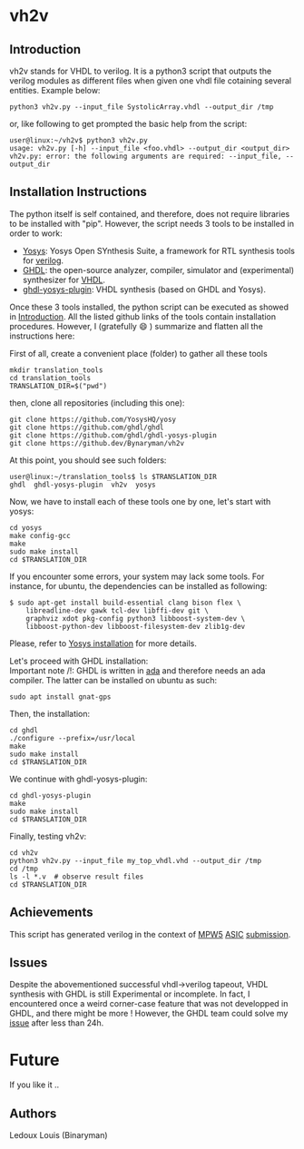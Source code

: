 # vh2v

## Introduction

vh2v stands for VHDL to verilog. It is a python3 script that outputs the verilog modules as different files when given one vhdl file cotaining several entities.
Example below:  
```
python3 vh2v.py --input_file SystolicArray.vhdl --output_dir /tmp
```  
or, like following to  get prompted the basic help from the script:  
```
user@linux:~/vh2v$ python3 vh2v.py 
usage: vh2v.py [-h] --input_file <foo.vhdl> --output_dir <output_dir>
vh2v.py: error: the following arguments are required: --input_file, --output_dir
```

## Installation Instructions

The python itself is self contained, and therefore, does not require libraries to be installed with "pip". However, the script needs 3 tools to be installed in order to work:  
* [Yosys](https://github.com/YosysHQ/yosys): Yosys Open SYnthesis Suite, a framework for RTL synthesis tools for [verilog](https://en.wikipedia.org/wiki/Verilog).
* [GHDL](https://github.com/ghdl/ghdl): the open-source analyzer, compiler, simulator and (experimental) synthesizer for [VHDL](https://en.wikipedia.org/wiki/VHDL).
* [ghdl-yosys-plugin](https://github.com/ghdl/ghdl-yosys-plugin): VHDL synthesis (based on GHDL and Yosys).

Once these 3 tools installed, the python script can be executed as showed in [Introduction](#introduction). All the listed github links of the tools contain installation procedures. However, I (gratefully 😄 ) summarize and flatten all the instructions here:  
  
First of all, create a convenient place (folder) to gather all these tools
```
mkdir translation_tools
cd translation_tools
TRANSLATION_DIR=$("pwd")
```

then, clone all repositories (including this one):
```
git clone https://github.com/YosysHQ/yosy
git clone https://github.com/ghdl/ghdl
git clone https://github.com/ghdl/ghdl-yosys-plugin
git clone https://github.dev/Bynaryman/vh2v
```

At this point, you should see such folders:
```
user@linux:~/translation_tools$ ls $TRANSLATION_DIR 
ghdl  ghdl-yosys-plugin  vh2v  yosys
```

Now, we have to install each of these tools one by one, let's start with yosys:
```
cd yosys
make config-gcc
make
sudo make install
cd $TRANSLATION_DIR
```
If you encounter some errors, your system may lack some tools. For instance, for ubuntu, the dependencies can be installed as following:
```
$ sudo apt-get install build-essential clang bison flex \
	libreadline-dev gawk tcl-dev libffi-dev git \
	graphviz xdot pkg-config python3 libboost-system-dev \
	libboost-python-dev libboost-filesystem-dev zlib1g-dev
```
Please, refer to [Yosys installation](https://github.com/YosysHQ/yosys#building-from-source) for more details.

Let's proceed with GHDL installation:  
Important note /!\: GHDL is written in [ada](https://en.wikipedia.org/wiki/Ada_(programming_language)) and therefore needs an ada compiler. The latter can be installed on ubuntu as such:
```
sudo apt install gnat-gps
```

Then, the installation:
```
cd ghdl
./configure --prefix=/usr/local
make
sudo make install
cd $TRANSLATION_DIR
```

We continue with ghdl-yosys-plugin:
```
cd ghdl-yosys-plugin
make
sudo make install
cd $TRANSLATION_DIR
```

Finally, testing vh2v:
```
cd vh2v
python3 vh2v.py --input_file my_top_vhdl.vhd --output_dir /tmp
cd /tmp
ls -l *.v  # observe result files
cd $TRANSLATION_DIR
```
## Achievements

This script has generated verilog in the context of [MPW5](https://platform.efabless.com/open_shuttle_program/5) [ASIC](https://en.wikipedia.org/wiki/Application-specific_integrated_circuit) [submission](https://github.com/Bynaryman/wrapped_teras).

## Issues

Despite the abovementioned successful vhdl->verilog tapeout, VHDL synthesis with GHDL is still Experimental or incomplete. In fact, I encountered once a weird corner-case feature that was not developped in GHDL, and there might be more ! However, the GHDL team could solve my [issue](https://github.com/ghdl/ghdl/issues/1951) after less than 24h.

# Future

If you like it ..

## Authors
Ledoux Louis (Binaryman)